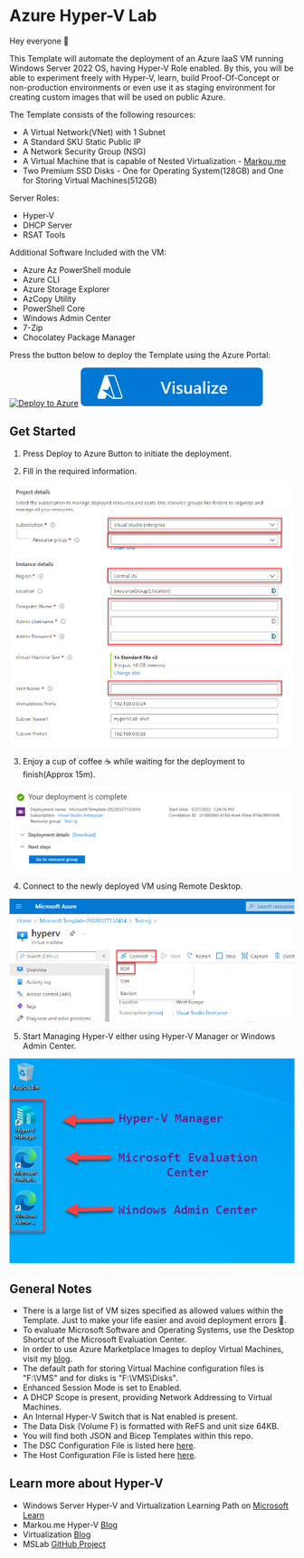 # Azure Hyper-V Lab

Hey everyone 👋

This Template will automate the deployment of an Azure IaaS VM running Windows Server 2022 OS, having Hyper-V Role enabled. By this, you will be able to experiment freely with Hyper-V, learn, build Proof-Of-Concept or non-production environments or even use it as staging environment for creating custom images that will be used on public Azure.

The Template consists of the following resources:

+ A Virtual Network(VNet) with 1 Subnet
+ A Standard SKU Static Public IP
+ A Network Security Group (NSG)
+ A Virtual Machine that is capable of Nested Virtualization - <a href="https://www.markou.me/2020/05/which-azure-vm-sizes-support-nested-virtualization/" target="_blank">Markou.me</a>
+ Two Premium SSD Disks - One for Operating System(128GB) and One for Storing Virtual Machines(512GB)

Server Roles:

+ Hyper-V
+ DHCP Server
+ RSAT Tools

Additional Software Included with the VM:

+ Azure Az PowerShell module
+ Azure CLI
+ Azure Storage Explorer
+ AzCopy Utility
+ PowerShell Core
+ Windows Admin Center
+ 7-Zip
+ Chocolatey Package Manager

Press the button below to deploy the Template using the Azure Portal:

[![Deploy to Azure](https://aka.ms/deploytoazurebutton)](https://portal.azure.com/#create/Microsoft.Template/uri/https%3A%2F%2Fraw.githubusercontent.com%2Fgeorge-markou%2FAzure-Hyper-V-Lab%2Fmain%2Fmain.json)
[![Visualize](https://raw.githubusercontent.com/Azure/azure-quickstart-templates/master/1-CONTRIBUTION-GUIDE/images/visualizebutton.svg?sanitize=true)](http://armviz.io/#/?load=https%3A%2F%2Fraw.githubusercontent.com%2Fgeorge-markou%2FAzure-Hyper-V-Lab%2Fmain%2Fmain.json)

## Get Started

1. Press Deploy to Azure Button to initiate the deployment.

2. Fill in the required information.

![](./images/template.png)

3. Enjoy a cup of coffee :coffee: while waiting for the deployment to finish(Approx 15m).

![](./images/deployment.png)

4. Connect to the newly deployed VM using Remote Desktop.

![](./images/connection.png)

5. Start Managing Hyper-V either using Hyper-V Manager or Windows Admin Center.

![](./images/shortcuts.png)

## General Notes

+ There is a large list of VM sizes specified as allowed values within the Template. Just to make your life easier and avoid deployment errors :superhero:.
+ To evaluate Microsoft Software and Operating Systems, use the Desktop Shortcut of the Microsoft Evaluation Center.
+ In order to use Azure Marketplace Images to deploy Virtual Machines, visit my [blog](https://www.markou.me/2022/03/use-azure-marketplace-images-to-deploy-virtual-machines-on-azure-stack-hci/).
+ The default path for storing Virtual Machine configuration files is "F:\VMS" and for disks is "F:\VMS\Disks".
+ Enhanced Session Mode is set to Enabled.
+ A DHCP Scope is present, providing Network Addressing to Virtual Machines.
+ An Internal Hyper-V Switch that is Nat enabled is present.
+ The Data Disk (Volume F) is formatted with ReFS and unit size 64KB.
+ You will find both JSON and Bicep Templates within this repo.
+ The DSC Configuration File is listed here [here](dsc/DSCInstallWindowsFeatures.ps1).
+ The Host Configuration File is listed here [here](/HostConfig.ps1).

## Learn more about Hyper-V

+ Windows Server Hyper-V and Virtualization Learning Path on [Microsoft Learn](https://docs.microsoft.com/en-us/learn/paths/windows-server-hyper-v-virtualization/)
+ Markou.me Hyper-V [Blog](https://www.markou.me/category/hyper-v/)
+ Virtualization [Blog](https://techcommunity.microsoft.com/t5/virtualization/bg-p/Virtualization)
+ MSLab [GitHub Project](https://github.com/microsoft/MSLab)